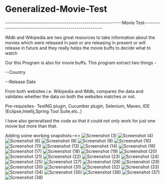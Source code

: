 # Generalized-Movie-Test

-----------------------------------------------------------Movie Test---------------------------------------------------------

IMdb and Wikipedia are two great resources to take information about the movies which were released in past or are releasing in present or will release in future and they really helps the movie buffs to decide what to watch

Our this Program is also for movie buffs. This program extract two things -

--Country

--Release Date

From both websites i.e. Wikipedia and IMdb, compares the data and validates whether the data on both the websites matches or not.

Pre-requisites- TestNG plugin, Cucumber plugin, Selenium, Maven, IDE (Eclipse,Intellij,Spring Tool Suite,etc..)

I have also generalised the code so that it could not only work for just one movie but more than that.

Adding some working snapshots-->>
![Screenshot (3)](https://user-images.githubusercontent.com/60975756/168859829-b265eb76-f2a0-4f73-807e-08508400f827.png)
![Screenshot (4)](https://user-images.githubusercontent.com/60975756/168859932-4941fd16-f0e9-445b-8c4f-85bcf8150ea5.png)
![Screenshot (6)](https://user-images.githubusercontent.com/60975756/168860010-08431dd8-9568-4934-9767-dc2836920f61.png)
![Screenshot (8)](https://user-images.githubusercontent.com/60975756/168860031-181b7784-0c04-46fc-83bc-047fa72609f6.png)
![Screenshot (9)](https://user-images.githubusercontent.com/60975756/168860055-35b69c32-d9a3-4b1d-8fed-22d73d3e6ca3.png)
![Screenshot (10)](https://user-images.githubusercontent.com/60975756/168860086-701a6c6a-594a-435b-965e-c6bb59cf9bb0.png)
![Screenshot (11)](https://user-images.githubusercontent.com/60975756/168860129-294d240f-4d71-40fa-93d1-a3ff49d17f72.png)
![Screenshot (13)](https://user-images.githubusercontent.com/60975756/168860207-5f6ea96d-492a-4d3e-9af2-0176e324db02.png)
![Screenshot (14)](https://user-images.githubusercontent.com/60975756/168860223-e59fd5b9-dd59-487c-845b-b7a30d845ac2.png)
![Screenshot (16)](https://user-images.githubusercontent.com/60975756/168860267-d415703c-0856-4189-901e-e7e87056fbb5.png)
![Screenshot (17)](https://user-images.githubusercontent.com/60975756/168860366-1f2af38a-38cf-4900-ba3d-657ba1c953a0.png)
![Screenshot (18)](https://user-images.githubusercontent.com/60975756/168860425-db5af997-79d0-4b1a-aee6-2cec3f47ce15.png)
![Screenshot (19)](https://user-images.githubusercontent.com/60975756/168860401-2f4f9021-f58c-4d30-b5d0-0128fe7f8754.png)
![Screenshot (20)](https://user-images.githubusercontent.com/60975756/168860464-dca3244f-5df7-4192-89b2-1aaae4253583.png)
![Screenshot (21)](https://user-images.githubusercontent.com/60975756/168860466-ebc5d6b6-95bb-4989-a5f8-3122fffee022.png)
![Screenshot (22)](https://user-images.githubusercontent.com/60975756/168860539-9739c818-f6e1-48f1-a56d-1e576d81653f.png)
![Screenshot (23)](https://user-images.githubusercontent.com/60975756/168860567-91853225-e8dc-4df7-ae94-1c0e55786d19.png)
![Screenshot (24)](https://user-images.githubusercontent.com/60975756/168860655-c1045f36-298f-4530-bcff-0ae0635da9e1.png)
![Screenshot (25)](https://user-images.githubusercontent.com/60975756/168860754-3771b585-374f-47b0-8ffc-b85dc554c026.png)
![Screenshot (27)](https://user-images.githubusercontent.com/60975756/168860784-75d8596a-a1e1-4728-9b5a-688e3980dd70.png)
![Screenshot (28)](https://user-images.githubusercontent.com/60975756/168860854-d7d36d9b-7341-45ce-9c08-042461d8ea10.png)
![Screenshot (29)](https://user-images.githubusercontent.com/60975756/168860875-298aebfb-5f1d-4eac-b90b-afaa14f44588.png)
![Screenshot (30)](https://user-images.githubusercontent.com/60975756/168860894-15d0c415-3979-454d-b1af-97fcff9113da.png)
![Screenshot (31)](https://user-images.githubusercontent.com/60975756/168860928-8eccb6f3-d500-4512-bb3e-e8d695e1403c.png)
![Screenshot (32)](https://user-images.githubusercontent.com/60975756/168860989-7d6749c6-2b92-4784-a591-a97c68f84ee3.png)
![Screenshot (33)](https://user-images.githubusercontent.com/60975756/168861018-327deb50-66bd-4fc6-b544-5fbb790af749.png)
![Screenshot (34)](https://user-images.githubusercontent.com/60975756/168861036-4ecc9459-981c-46ce-8117-eaa7edd66978.png)
![Screenshot (35)](https://user-images.githubusercontent.com/60975756/168861051-d0f9e147-a3c5-41e8-9cca-1f4c8168f055.png)
![Screenshot (36)](https://user-images.githubusercontent.com/60975756/168861068-a507a432-ac23-42af-a500-f73fd0c6d3a3.png)
![Screenshot (37)](https://user-images.githubusercontent.com/60975756/168861128-b585617b-4b10-4323-82c8-f381ac3d8fd5.png)
![Screenshot (38)](https://user-images.githubusercontent.com/60975756/168861147-039832c5-c97d-4c93-9d5e-d32d8033261a.png)

